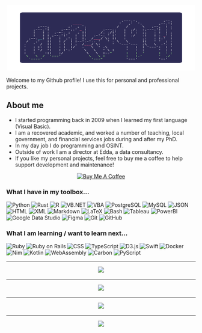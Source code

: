<p align="center"><img src="https://github.com/dmw94/dmw94/blob/main/pretty_title_readme.png" alt="dmw94" height="175" width="500"></a></p>

Welcome to my Github profile! I use this for personal and professional projects.

## About me

- I started programming back in 2009 when I learned my first language (Visual Basic).
- I am a recovered academic, and worked a number of teaching, local government, and financial services jobs during and after my PhD.
- In my day job I do programming and OSINT.
- Outside of work I am a director at Edda, a data consultancy.
- If you like my personal projects, feel free to buy me a coffee to help support development and maintenance!

<p align="center"><a href="https://www.buymeacoffee.com/dmw94" target="_blank"><img src="https://cdn.buymeacoffee.com/buttons/default-orange.png" alt="Buy Me A Coffee" height="41" width="174"></a></p>

### What I have in my toolbox...

![Python] ![Rust] ![R] ![VB.NET] ![VBA] ![PostgreSQL] ![MySQL] ![JSON] ![HTML] ![XML] ![Markdown] ![LaTeX] ![Bash] ![Tableau] ![PowerBI] ![Google Data Studio] ![Figma] ![Git] ![GitHub] 

### What I am learning / want to learn next...

![Ruby] ![Ruby on Rails] ![CSS] ![TypeScript] ![D3.js] ![Swift] ![Docker] ![Nim] ![Kotlin] ![WebAssembly] ![Carbon] ![PyScript]

[CSS]: https://img.shields.io/badge/CSS-ffffff?style=for-the-badge&labelColor=ffffff&logoColor=000000&logo=css3
[VBA]: https://img.shields.io/badge/VBA-ffffff?style=for-the-badge&labelColor=ffffff&logoColor=000000&logo=microsoftoffice
[PyScript]: https://img.shields.io/badge/PyScript-ffffff?style=for-the-badge&labelColor=ffffff&logoColor=000000&logo=python
[Carbon]: https://img.shields.io/badge/Carbon-ffffff?style=for-the-badge&labelColor=ffffff&logoColor=000000&logo=google
[JSON]: https://img.shields.io/badge/JSON-ffffff?style=for-the-badge&labelColor=ffffff&logoColor=000000&logo=json
[WebAssembly]: https://img.shields.io/badge/WebAssembly-ffffff?style=for-the-badge&labelColor=ffffff&logoColor=000000&logo=webassembly
[Bash]: https://img.shields.io/badge/Bash-ffffff?style=for-the-badge&labelColor=ffffff&logoColor=000000&logo=gnubash
[XML]: https://img.shields.io/badge/XML-ffffff?style=for-the-badge&labelColor=ffffff&logoColor=000000&logo=w3c
[Tableau]: https://img.shields.io/badge/Tableau-ffffff?style=for-the-badge&labelColor=ffffff&logoColor=000000&logo=tableau
[PowerBI]: https://img.shields.io/badge/PowerBI-ffffff?style=for-the-badge&labelColor=ffffff&logoColor=000000&logo=powerbi
[Google Data Studio]: https://img.shields.io/badge/Google_Data_Studio-ffffff?style=for-the-badge&labelColor=ffffff&logoColor=000000&logo=google
[Figma]: https://img.shields.io/badge/Figma-ffffff?style=for-the-badge&labelColor=ffffff&logoColor=000000&logo=figma
[LaTeX]: https://img.shields.io/badge/LaTeX-ffffff?style=for-the-badge&labelColor=ffffff&logoColor=000000&logo=latex
[R]: https://img.shields.io/badge/R-ffffff?style=for-the-badge&labelColor=ffffff&logoColor=000000&logo=R
[HTML]: https://img.shields.io/badge/HTML-ffffff?style=for-the-badge&labelColor=ffffff&logoColor=000000&logo=html5
[VB.NET]: https://img.shields.io/badge/VB.NET-ffffff?style=for-the-badge&labelColor=ffffff&logoColor=000000&logo=visualstudio
[Git]: https://img.shields.io/badge/Git-ffffff?style=for-the-badge&labelColor=ffffff&logoColor=000000&logo=git
[GitHub]: https://img.shields.io/badge/GitHub-ffffff?style=for-the-badge&labelColor=ffffff&logoColor=000000&logo=github
[Python]: https://img.shields.io/badge/Python-ffffff?style=for-the-badge&labelColor=ffffff&logoColor=000000&logo=python
[Rust]: https://img.shields.io/badge/Rust-ffffff?style=for-the-badge&labelColor=ffffff&logoColor=000000&logo=rust
[Ruby]: https://img.shields.io/badge/Ruby-ffffff?style=for-the-badge&labelColor=ffffff&logoColor=000000&logo=ruby
[Ruby on Rails]: https://img.shields.io/badge/Ruby_on_Rails-ffffff?style=for-the-badge&labelColor=ffffff&logoColor=000000&logo=rubyonrails
[D3.js]: https://img.shields.io/badge/D3.js-ffffff?style=for-the-badge&labelColor=ffffff&logoColor=000000&logo=d3dotjs
[Kotlin]: https://img.shields.io/badge/Kotlin-ffffff?style=for-the-badge&labelColor=ffffff&logoColor=000000&logo=kotlin
[Docker]: https://img.shields.io/badge/Docker-ffffff?style=for-the-badge&labelColor=ffffff&logoColor=000000&logo=docker
[Nim]: https://img.shields.io/badge/Nim-ffffff?style=for-the-badge&labelColor=ffffff&logoColor=000000&logo=nim
[Markdown]: https://img.shields.io/badge/Markdown-ffffff?style=for-the-badge&labelColor=ffffff&logoColor=000000&logo=markdown
[Swift]: https://img.shields.io/badge/Swift-ffffff?style=for-the-badge&labelColor=ffffff&logoColor=000000&logo=swift
[TypeScript]: https://img.shields.io/badge/TypeScript-ffffff?style=for-the-badge&labelColor=ffffff&logoColor=000000&logo=typescript
[PostgreSQL]: https://img.shields.io/badge/PostgreSQL-ffffff?style=for-the-badge&labelColor=ffffff&logoColor=000000&logo=postgresql
[MySQL]: https://img.shields.io/badge/MySQL-ffffff?style=for-the-badge&labelColor=ffffff&logoColor=000000&logo=mysql

---

<p align="center"><img src="https://github-readme-stats.vercel.app/api?username=dmw94&theme=github_dark&count_private=true&show_icons=true&include_all_commits=true&hide_border=true" width="495"></p>

---

<p align="center"><img src="http://github-readme-streak-stats.herokuapp.com?user=dmw94&theme=github-dark-blue&hide_border=true" width="495"></p>

---

<p align="center"><img src="https://wakatime.com/share/@6cfc6d05-38b2-48d6-83aa-2609e431c00d/fbc86a23-f5c5-48b0-b0b1-f6067ceb44c4.svg" width="495"></p>

---

<p align="center"><img src="https://wakatime.com/share/@6cfc6d05-38b2-48d6-83aa-2609e431c00d/92945979-1f1a-4db7-aa87-54798ac33bc2.svg" width="495"></p>
